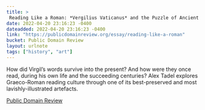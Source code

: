 ```yaml
---
title: > 
 Reading Like a Roman: *Vergilius Vaticanus* and the Puzzle of Ancient Book Culture
date: 2022-04-20 23:16:23 -0400
dateadded: 2022-04-20 23:16:23 -0400
link: "https://publicdomainreview.org/essay/reading-like-a-roman"
bucket: Public Domain Review
layout: urlnote
tags: ["history", "art"]
--- 
```

How did Virgil’s words survive into the present? And how were they once read, during his own life and the succeeding centuries? Alex Tadel explores Graeco-Roman reading culture through one of its best-preserved and most lavishly-illustrated artefacts.
 <!-- end excerpt --> 
<div class='bucket'><a class='internal-link' href='/buckets/public-domain-review'>Public Domain Review</a></div> 
